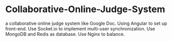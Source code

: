 # Collaborative-Online-Judge-System
a collaborative online judge system like Google Doc. Using Angular to set up front-end. Use Socket.io to implement multi-user synchronization. Use MongoDB and Redis as database. Use Nginx to balance. 
